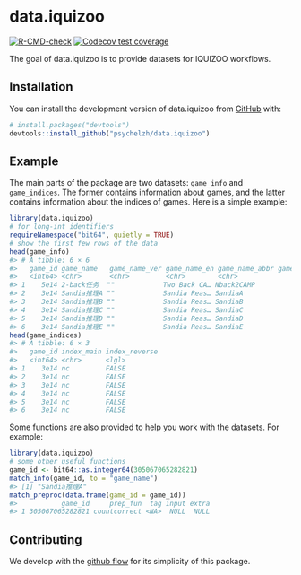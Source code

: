 
<!-- README.md is generated from README.Rmd. Please edit that file -->

# data.iquizoo

<!-- badges: start -->

[![R-CMD-check](https://github.com/psychelzh/data.iquizoo/actions/workflows/R-CMD-check.yaml/badge.svg)](https://github.com/psychelzh/data.iquizoo/actions/workflows/R-CMD-check.yaml)
[![Codecov test
coverage](https://codecov.io/gh/psychelzh/data.iquizoo/branch/main/graph/badge.svg)](https://app.codecov.io/gh/psychelzh/data.iquizoo?branch=main)
<!-- badges: end -->

The goal of data.iquizoo is to provide datasets for IQUIZOO workflows.

## Installation

You can install the development version of data.iquizoo from
[GitHub](https://github.com/) with:

``` r
# install.packages("devtools")
devtools::install_github("psychelzh/data.iquizoo")
```

## Example

The main parts of the package are two datasets: `game_info` and
`game_indices`. The former contains information about games, and the
latter contains information about the indices of games. Here is a simple
example:

``` r
library(data.iquizoo)
# for long-int identifiers
requireNamespace("bit64", quietly = TRUE)
# show the first few rows of the data
head(game_info)
#> # A tibble: 6 × 6
#>   game_id game_name   game_name_ver game_name_en game_name_abbr game_id_parallel
#>   <int64> <chr>       <chr>         <chr>        <chr>                   <int64>
#> 1    5e14 2-back任务  ""            Two Back CA… Nback2CAMP                NA   
#> 2    3e14 Sandia推理A ""            Sandia Reas… SandiaA                   NA   
#> 3    3e14 Sandia推理B ""            Sandia Reas… SandiaB                    3e14
#> 4    3e14 Sandia推理C ""            Sandia Reas… SandiaC                    3e14
#> 5    3e14 Sandia推理D ""            Sandia Reas… SandiaD                    3e14
#> 6    3e14 Sandia推理E ""            Sandia Reas… SandiaE                    3e14
head(game_indices)
#> # A tibble: 6 × 3
#>   game_id index_main index_reverse
#>   <int64> <chr>      <lgl>        
#> 1    3e14 nc         FALSE        
#> 2    3e14 nc         FALSE        
#> 3    3e14 nc         FALSE        
#> 4    3e14 nc         FALSE        
#> 5    3e14 nc         FALSE        
#> 6    3e14 nc         FALSE
```

Some functions are also provided to help you work with the datasets. For
example:

``` r
library(data.iquizoo)
# some other useful functions
game_id <- bit64::as.integer64(305067065282821)
match_info(game_id, to = "game_name")
#> [1] "Sandia推理A"
match_preproc(data.frame(game_id = game_id))
#>           game_id     prep_fun  tag input extra
#> 1 305067065282821 countcorrect <NA>  NULL  NULL
```

## Contributing

We develop with the [github
flow](https://docs.github.com/en/get-started/quickstart/github-flow) for
its simplicity of this package.
